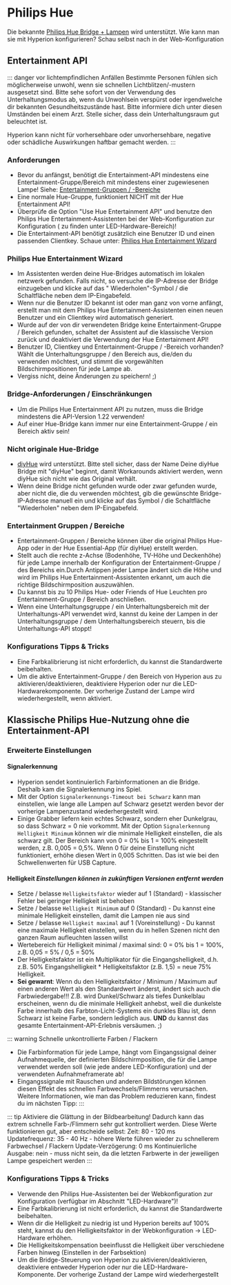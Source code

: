 # Philips Hue

Die bekannte [Philips Hue Bridge + Lampen](https://www.philips-hue.com/de-de) wird unterstützt. Wie kann man sie mit Hyperion konfigurieren? Schau selbst nach in der Web-Konfiguration

## Entertainment API

::: danger vor lichtempfindlichen Anfällen
Bestimmte Personen fühlen sich möglicherweise unwohl, wenn sie schnellen Lichtblitzen/-mustern ausgesetzt sind.
Bitte sehe sofort von der Verwendung des Unterhaltungsmodus ab, wenn du Unwohlsein verspürst oder irgendwelche dir bekannten Gesundheitszustände hast. Bitte informiere dich unter diesen Umständen bei einem Arzt. Stelle sicher, dass dein Unterhaltungsraum gut beleuchtet ist.

Hyperion kann nicht für vorhersehbare oder unvorhersehbare, negative oder schädliche Auswirkungen haftbar gemacht werden.
:::

### Anforderungen
  * Bevor du anfängst, benötigt die Entertainment-API mindestens eine Entertainment-Gruppe/Bereich mit mindestens einer zugewiesenen Lampe! Siehe: [Entertainment-Gruppen / -Bereiche](#entertainment-gruppen-bereiche)
  * Eine normale Hue-Gruppe, funktioniert NICHT mit der Hue Entertainment API!
  * Überprüfe die Option "Use Hue Entertainment API" und benutze den Philips Hue Entertainment-Assistenten bei der Web-Konfiguration zur Konfiguration ( zu finden unter LED-Hardware-Bereich)!
  * Die Entertainment-API benötigt zusätzlich eine Benutzer ID und einen passenden Clientkey. Schaue unter: [Philips Hue Entertainment Wizard](#philips-hue-entertainment-wizard)

### Philips Hue Entertainment Wizard
  * Im Assistenten werden deine Hue-Bridges automatisch im lokalen netzwerk gefunden. Falls nicht, so versuche die IP-Adresse der Bridge einzugeben und klicke auf das " Wiederholen"-Symbol / die Schaltfläche neben dem IP-Eingabefeld.
  * Wenn nur die Benutzer ID bekannt ist oder man ganz von vorne anfängt, erstellt man mit dem Philips Hue Entertainment-Assistenten einen neuen Benutzer und ein Clientkey wird automatisch generiert.
  * Wurde auf der von dir verwendeten Bridge keine Entertainment-Gruppe / Bereich gefunden, schaltet der Assistent auf die klassische Version zurück und deaktiviert die Verwendung der Hue Entertainment API!
  * Benutzer ID, Clientkey und Entertainment-Gruppe / -Bereich vorhanden? Wählt die Unterhaltungsgruppe / den Bereich aus, die/den du verwenden möchtest, und stimmt die vorgewählten Bildschirmpositionen für jede Lampe ab.
  * Vergiss nicht, deine Änderungen zu speichern! ;)

### Bridge-Anforderungen / Einschränkungen
  * Um die Philips Hue Entertainment API zu nutzen, muss die Bridge mindestens die API-Version 1.22 verwenden!
  * Auf einer Hue-Bridge kann immer nur eine Entertainment-Gruppe / ein Bereich aktiv sein!

### Nicht originale Hue-Bridge
  * [diyHue](https://diyhue.org/) wird unterstützt. Bitte stell sicher, dass der Name Deine diyHue Bridge mit "diyHue" beginnt, damit Workarounds aktiviert werden, wenn diyHue sich nicht wie das Original verhält.
  * Wenn deine Bridge nicht gefunden wurde oder zwar gefunden wurde, aber nicht die, die du verwenden möchtest, gib die gewünschte Bridge-IP-Adresse manuell ein und klicke auf das Symbol / die Schaltfläche "Wiederholen" neben dem IP-Eingabefeld.

### Entertainment Gruppen / Bereiche
  * Entertainment-Gruppen / Bereiche können über die original Philips Hue-App oder in der Hue Essential-App (für diyHue) erstellt werden.
  * Stellt auch die rechte z-Achse (Bodenhöhe, TV-Höhe und Deckenhöhe) für jede Lampe innerhalb der Konfiguration der Entertainment-Gruppe / des Bereichs ein.Durch Antippen jeder Lampe ändert sich die Höhe und wird im Philips Hue Entertainment-Assistenten erkannt, um auch die richtige Bildschirmposition auszuwählen.
  * Du kannst bis zu 10 Philips Hue- oder Friends of Hue Leuchten pro Entertainment-Gruppe / Bereich anschließen.
  * Wenn eine Unterhaltungsgruppe / ein Unterhaltungsbereich mit der Unterhaltungs-API verwendet wird, kannst du keine der Lampen in der Unterhaltungsgruppe / dem Unterhaltungsbereich steuern, bis die Unterhaltungs-API stoppt!

### Konfigurations Tipps & Tricks
  * Eine Farbkalibrierung ist nicht erforderlich, du kannst die Standardwerte beibehalten.
  * Um die aktive Entertainment-Gruppe / den Bereich von Hyperion aus zu aktivieren/deaktivieren, deaktiviere Hyperion oder nur die LED-Hardwarekomponente.
	Der vorherige Zustand der Lampe wird wiederhergestellt, wenn aktiviert.

## Klassische Philips Hue-Nutzung ohne die Entertainment-API

### Erweiterte Einstellungen

#### Signalerkennung
  * Hyperion sendet kontinuierlich Farbinformationen an die Bridge. Deshalb kam die Signalerkennung ins Spiel.
  * Mit der Option `Signalerkennungs-Timeout bei Schwarz` kann man einstellen, wie lange alle Lampen auf Schwarz gesetzt werden bevor der vorherige Lampenzustand wiederhergestellt wird.
  * Einige Grabber liefern kein echtes Schwarz, sondern eher Dunkelgrau, so dass Schwarz = 0 nie vorkommt. Mit der Option `Signalerkennung Helligkeit Minimum` können wir die minimale Helligkeit einstellen, die als schwarz gilt. Der Bereich kann von 0 = 0% bis 1 = 100% eingestellt werden, z.B. 0,005 = 0,5%. Wenn 0 für deine Einstellung nicht funktioniert, erhöhe diesen Wert in 0,005 Schritten. Das ist wie bei den Schwellenwerten für USB Capture.

#### Helligkeit *Einstellungen können in zukünftigen Versionen entfernt werden*
  * Setze / belasse `Helligkeitsfaktor` wieder auf 1 (Standard) - klassischer Fehler bei geringer Helligkeit ist behoben
  * Setze / belasse `Helligkeit Minimum` auf 0 (Standard) - Du kannst eine minimale Helligkeit einstellen, damit die Lampen nie aus sind
  * Setze / belasse `Helligkeit maximal` auf 1 (Voreinstellung) - Du kannst eine maximale Helligkeit einstellen, wenn du in hellen Szenen nicht den ganzen Raum aufleuchten lassen willst
  * Wertebereich für Helligkeit minimal / maximal sind: 0 = 0% bis 1 = 100%, z.B. 0,05 = 5% / 0,5 = 50%
  * Der Helligkeitsfaktor ist ein Multiplikator für die Eingangshelligkeit, d.h. z.B. 50% Eingangshelligkeit * Helligkeitsfaktor (z.B. 1,5) = neue 75% Helligkeit.
  * __Sei gewarnt__:
  Wenn du den Helligkeitsfaktor / Minimum / Maximum auf einen anderen Wert als den Standardwert änderst, ändert sich auch die Farbwiedergabe!!!
  Z.B. wird Dunkel/Schwarz als tiefes Dunkelblau erscheinen, wenn du die minimale Helligkeit anhebst, weil die dunkelste Farbe innerhalb des Farbton-Licht-Systems ein dunkles Blau ist, denn Schwarz ist keine Farbe, sondern lediglich aus.
  __UND__ du kannst das gesamte Entertainment-API-Erlebnis versäumen. ;)

::: warning Schnelle unkontrollierte Farben / Flackern
  * Die Farbinformation für jede Lampe, hängt vom Eingangssignal deiner Aufnahmequelle, der definierten Bildschirmposition, die für die Lampe verwendet werden soll (wie jede andere LED-Konfiguration) und der verwendeten Aufnahmeframerate ab!
  * Eingangssignale mit Rauschen und anderen Bildstörungen können diesen Effekt des schnellen Farbwechsels/Flimmerns verursachen. Weitere Informationen, wie man das Problem reduzieren kann, findest du im nächsten Tipp:
:::

::: tip Aktiviere die Glättung in der Bildbearbeitung!
  Dadurch kann das extrem schnelle Farb-/Flimmern sehr gut kontrolliert werden.
    Diese Werte funktionieren gut, aber entscheide selbst:
    Zeit: 80 - 120 ms
    Updatefrequenz: 35 - 40 Hz - höhere Werte führen wieder zu schnellerem Farbwechsel / Flackern
    Update-Verzögerung: 0 ms
    Kontinuierliche Ausgabe: nein - muss nicht sein, da die letzten Farbwerte in der jeweiligen Lampe gespeichert werden
:::

### Konfigurations Tipps & Tricks
  * Verwende den Philips Hue-Assistenten bei der Webkonfiguration zur Konfiguration (verfügbar im Abschnitt "LED-Hardware")!
  * Eine Farbkalibrierung ist nicht erforderlich, du kannst die Standardwerte beibehalten.
  * Wenn dir die Helligkeit zu niedrig ist und Hyperion bereits auf 100% steht, kannst du den Helligkeitsfaktor in der Webkonfiguration -> LED-Hardware erhöhen.
  * Die Helligkeitskompensation beeinflusst die Helligkeit über verschiedene Farben hinweg (Einstellen in der Farbsektion)
  * Um die Bridge-Steuerung von Hyperion zu aktivieren/deaktivieren, deaktiviere entweder Hyperion oder nur die LED-Hardware-Komponente.
	Der vorherige Zustand der Lampe wird wiederhergestellt
